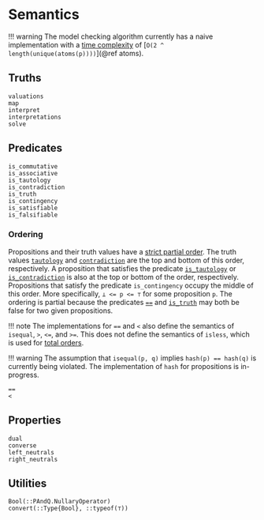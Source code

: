 
# Semantics

!!! warning
    The model checking algorithm currently has a naive implementation with a [time complexity](https://en.wikipedia.org/wiki/Big_O_notation) of [`O(2 ^ length(unique(atoms(p))))`](@ref atoms).

## Truths

```@docs
valuations
map
interpret
interpretations
solve
```

## Predicates

```@docs
is_commutative
is_associative
is_tautology
is_contradiction
is_truth
is_contingency
is_satisfiable
is_falsifiable
```

### Ordering

Propositions and their truth values have a [strict partial order](https://en.wikipedia.org/wiki/Partially_ordered_set#strict_partial_order).
The truth values [`tautology`](@ref) and [`contradiction`](@ref) are the top and bottom of this order, respectively.
A proposition that satisfies the predicate [`is_tautology`](@ref) or [`is_contradiction`](@ref) is also at the top or bottom of the order, respectively.
Propositions that satisfy the predicate `is_contingency` occupy the middle of this order.
More specifically, `⊥ <= p <= ⊤` for some proposition `p`.
The ordering is partial because the predicates [`==`](@ref) and [`is_truth`](@ref) may both be false for two given propositions.

!!! note
    The implementations for `==` and `<` also define the semantics of `isequal`, `>`, `<=`, and `>=`.
    This does not define the semantics of `isless`, which is used for [total orders](https://en.wikipedia.org/wiki/Total_order).

!!! warning
    The assumption that `isequal(p, q)` implies `hash(p) == hash(q)` is currently being violated.
    The implementation of `hash` for propositions is in-progress.

```@docs
==
<
```

## Properties

```@docs
dual
converse
left_neutrals
right_neutrals
```

## Utilities

```@docs
Bool(::PAndQ.NullaryOperator)
convert(::Type{Bool}, ::typeof(⊤))
```
